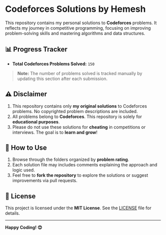 # Codeforces Solutions by Hemesh

This repository contains my personal solutions to **Codeforces** problems. It reflects my journey in competitive programming, focusing on improving problem-solving skills and mastering algorithms and data structures.

## 📊 Progress Tracker

- **Total Codeforces Problems Solved:** `150` 

> **Note:** The number of problems solved is tracked manually by updating this section after each submission.

## ⚠️ Disclaimer

1. This repository contains only **my original solutions** to Codeforces problems. No copyrighted problem descriptions are included.
2. All problems belong to **Codeforces**. This repository is solely for **educational purposes**.
3. Please do not use these solutions for **cheating** in competitions or interviews. The goal is to **learn and grow**!

## 🚀 How to Use

1. Browse through the folders organized by **problem rating**.
2. Each solution file may includes comments explaining the approach and logic used.
3. Feel free to **fork the repository** to explore the solutions or suggest improvements via pull requests.

## 📝 License

This project is licensed under the **MIT License**. See the [LICENSE](./LICENSE) file for details.

---

**Happy Coding! 😊**
